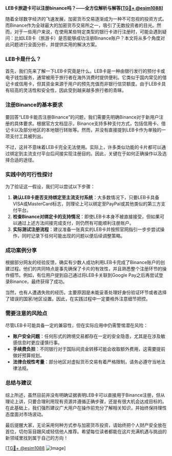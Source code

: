 **LEB卡旅遊卡可以注册binance吗？——全方位解析与解答[[TG💪+ @esim1088](https://t.me/s/esim1088)]**

随着全球数字经济的飞速发展，加密货币交易逐渐成为一种不可忽视的投资方式。而Binance作为全球最大的加密货币交易所之一，吸引了无数投资者的目光。然而，对于一些用户来说，在使用某些特定类型的银行卡进行注册时，可能会遇到疑问：比如LEB卡（旅游卡）是否能够成功注册Binance账户？本文将从多个角度对此问题进行全面分析，并提供实用的解决方案。

### LEB卡是什么？

首先，我们先来了解一下LEB卡究竟是什么。LEB卡是一种由银行发行的预付卡或电子钱包服务，通常被用于旅行者在海外消费时提供便利。它类似于国内常见的借记卡或信用卡，但其资金来源于用户的预先充值而非银行信贷额度。由于LEB卡具有较高的灵活性和安全性，因此受到越来越多旅行者的青睐。

### 注册Binance的基本要求

要回答“LEB卡能否注册Binance”的问题，我们需要先明确Binance对于新用户注册的具体要求。根据官方文档显示，Binance支持多种支付方式，包括信用卡、借记卡以及部分地区的本地银行转账等。然而，并没有直接提到LEB卡作为单独的一项支付工具被列出。

不过，这并不意味着LEB卡完全无法使用。实际上，许多类似功能的卡片都可以通过绑定到主流支付平台后间接实现注册目的。因此，关键在于如何正确操作以及选择合适的途径。

### 实践中的可行性探讨

为了验证这一假设，我们可以尝试以下步骤：
1. **确认LEB卡是否支持绑定至主流支付系统**：大多数情况下，只要LEB卡具备VISA或MasterCard标志，则理论上可以绑定至PayPal或其他类似的第三方支付平台。
2. **检查Binance对绑定卡的支持情况**：即使LEB卡本身不被直接接受，但如果可以通过上述方法间接完成支付，则仍然有可能顺利注册账户。
3. **实际测试注册流程**：建议准备一张真实的LEB卡并按照官网指引一步步尝试操作，同时记录下任何可能出现的问题以便后续调整策略。

### 成功案例分享

根据部分网友的经验反馈，确实有少数人成功利用LEB卡完成了Binance账户的创建过程。他们的共同特点是事先确保了卡片的有效性，并且熟悉整个注册环节的操作细节。例如，有位用户提到自己通过将LEB卡关联到Google Pay之后再尝试登录Binance，最终获得了成功。

当然，也有人遭遇失败的经历。主要原因是未能妥善处理好身份验证环节或者选择了错误的国家/地区设置。因此，在实践过程中一定要格外注意细节把控。

### 需要注意的风险点

尽管LEB卡可能具备一定的兼容性，但在实际应用中仍需警惕潜在风险：
- **账户安全问题**：任何形式的跨境交易都存在一定的安全隐患，尤其是在涉及敏感信息时更应谨慎行事。
- **手续费负担**：不同银行对于国际间资金转移可能会收取额外费用，这需要提前做好预算规划。
- **法律合规性考量**：部分地区对虚拟货币交易有着严格限制，请务必遵守当地法律法规。

### 总结与建议

综上所述，虽然目前并没有明确证据表明LEB卡可以直接用于Binance注册，但从理论上讲，只要合理利用现有资源并遵循正确步骤，还是有很大机会达成目标的。在此基础上，我们强烈建议广大用户在操作前充分了解相关知识，并始终保持理性态度面对市场波动。

最后提醒大家，无论采用何种方式参与加密货币投资，请始终把个人财产安全放在首位，切勿盲目跟风或轻信他人推荐。希望每位读者都能在这片充满机遇与挑战的新领域里找到属于自己的方向！

[[TG💪+ @esim1088](https://t.me/s/esim1088) ![Image](https://i.postimg.cc/4NQfJmqS/Snipaste-2025-05-13-00-14-12.png)]